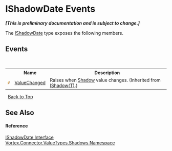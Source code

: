 # IShadowDate Events
 _**\[This is preliminary documentation and is subject to change.\]**_

The <a href="T_Vortex_Connector_ValueTypes_Shadows_IShadowDate.md">IShadowDate</a> type exposes the following members.


## Events
&nbsp;<table><tr><th></th><th>Name</th><th>Description</th></tr><tr><td>![Public event](media/pubevent.gif "Public event")</td><td><a href="E_Vortex_Connector_ValueTypes_Shadows_IShadow_1_ValueChanged.md">ValueChanged</a></td><td>
Raises when <a href="P_Vortex_Connector_ValueTypes_Shadows_IShadow_1_Shadow.md">Shadow</a> value changes.
 (Inherited from <a href="T_Vortex_Connector_ValueTypes_Shadows_IShadow_1.md">IShadow(T)</a>.)</td></tr></table>&nbsp;
<a href="#ishadowdate-events">Back to Top</a>

## See Also


#### Reference
<a href="T_Vortex_Connector_ValueTypes_Shadows_IShadowDate.md">IShadowDate Interface</a><br /><a href="N_Vortex_Connector_ValueTypes_Shadows.md">Vortex.Connector.ValueTypes.Shadows Namespace</a><br />